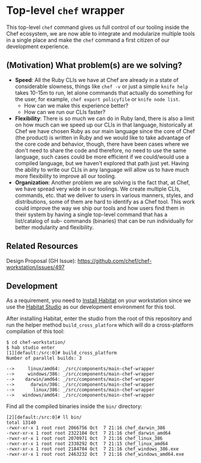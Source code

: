# Top-level `chef` wrapper

This top-level `chef` command gives us full control of our tooling inside the
Chef ecosystem, we are now able to integrate and modularize multiple tools in
a single place and make the `chef` command a first citizen of our development
experience.

## (Motivation) What problem(s) are we solving?

- **Speed**: All the Ruby CLIs we have at Chef are already in a state of considerable
slowness, things like `chef -v` or just a simple `knife help` takes 10-15m to run, let
alone commands that actually do something for the user, for example, `chef export policyfile`
or `knife node list`.
    - How can we make this experience better?
    - How can we run our CLIs faster?
- **Flexibility**: There is so much we can do in Ruby land, there is also a limit on how
much can we speed up our CLIs in that language, historically at Chef we have chosen
Ruby as our main language since the core of Chef (the product) is written in Ruby and
we would like to take advantage of the core code and behavior, though, there have been
cases where we don't need to share the code and therefore, no need to use the same
language, such cases could be more efficient if we could/would use a compiled language,
but we haven't explored that path just yet. Having the ability to write our CLIs in any
language will allow us to have much more flexibility to improve all our tooling.
- **Organization**:  Another problem we are solving is the fact that, at Chef, we have
spread very wide in our toolings. We create multiple CLIs, commands, etc. that we deliver
to users in various manners, styles, and distributions, some of them are hard to identify
as a Chef tool. This work could improve the way we ship our tools and how users find
them in their system by having a single top-level command that has a list/catalog of sub-
commands (binaries) that can be run individually for better modularity and flexibility.

## Related Resources
Design Proposal (GH Issue): https://github.com/chef/chef-workstation/issues/497

## Development

As a requirement, you need to [Install Habitat](https://www.habitat.sh/docs/install-habitat/)
on your workstation since we use the [Habitat Studio](https://www.habitat.sh/docs/glossary/#glossary-studio)
as our development environment for this tool.

After installing Habitat, enter the studio from the root of this repository
and run the helper method `build_cross_platform` which will do a cross-platform
compilation of this tool:
```
$ cd chef-workstation/
$ hab studio enter
[1][default:/src:0]# build_cross_platform
Number of parallel builds: 3

-->     linux/amd64: _/src/components/main-chef-wrapper
-->     windows/386: _/src/components/main-chef-wrapper
-->    darwin/amd64: _/src/components/main-chef-wrapper
-->      darwin/386: _/src/components/main-chef-wrapper
-->       linux/386: _/src/components/main-chef-wrapper
-->   windows/amd64: _/src/components/main-chef-wrapper
```

Find all the compiled binaries inside the `bin/` directory:
```
[2][default:/src:0]# ll bin/
total 13140
-rwxr-xr-x 1 root root 2066756 Oct  7 21:16 chef_darwin_386
-rwxr-xr-x 1 root root 2322104 Oct  7 21:16 chef_darwin_amd64
-rwxr-xr-x 1 root root 2070971 Oct  7 21:16 chef_linux_386
-rwxr-xr-x 1 root root 2338292 Oct  7 21:15 chef_linux_amd64
-rwxr-xr-x 1 root root 2184704 Oct  7 21:16 chef_windows_386.exe
-rwxr-xr-x 1 root root 2463232 Oct  7 21:16 chef_windows_amd64.exe
```
